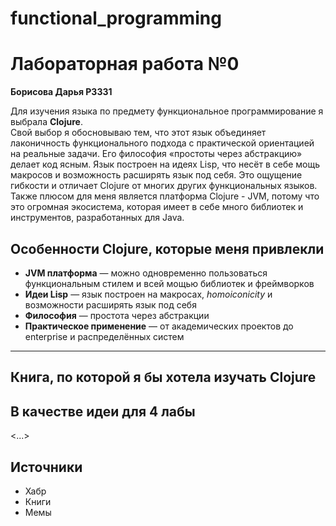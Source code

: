 # functional_programming

# Лабораторная работа №0
**Борисова Дарья Р3331**

Для изучения языка по предмету функциональное программирование я выбрала **Clojure**.  
Свой выбор я обосновываю тем, что этот язык объединяет лаконичность функционального подхода с практической ориентацией на реальные задачи. Его философия «простоты через абстракцию» делает код ясным. Язык построен на идеях Lisp, что несёт в себе мощь макросов и возможность расширять язык под себя. Это ощущение гибкости и отличает Clojure от многих других функциональных языков. Также плюсом для меня является платформа Clojure - JVM, потому что это огромная экосистема, которая имеет в себе много библиотек и инструментов, разработанных для Java. 


## Особенности Clojure, которые меня привлекли

- **JVM платформа** — можно одновременно пользоваться функциональным стилем и всей мощью библиотек и фреймворков  
- **Идеи Lisp** — язык построен на макросах, *homoiconicity* и возможности расширять язык под себя  
- **Философия** — простота через абстракции  
- **Практическое применение** — от академических проектов до enterprise и распределённых систем  

---

## Книга, по которой я бы хотела изучать Clojure



## В качестве идеи для 4 лабы

<...>

## Источники

- Хабр  
- Книги  
- Мемы  
